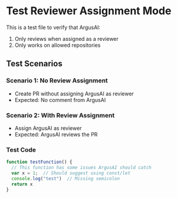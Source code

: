 # Test Reviewer Assignment Mode

This is a test file to verify that ArgusAI:
1. Only reviews when assigned as a reviewer
2. Only works on allowed repositories

## Test Scenarios

### Scenario 1: No Review Assignment
- Create PR without assigning ArgusAI as reviewer
- Expected: No comment from ArgusAI

### Scenario 2: With Review Assignment
- Assign ArgusAI as reviewer
- Expected: ArgusAI reviews the PR

### Test Code
```javascript
function testFunction() {
  // This function has some issues ArgusAI should catch
  var x = 1;  // Should suggest using const/let
  console.log("test")  // Missing semicolon
  return x
}
```